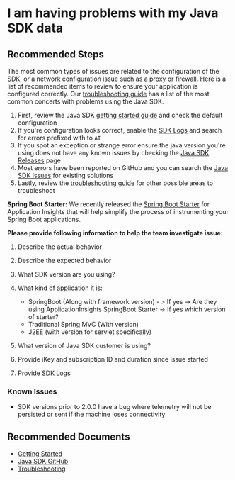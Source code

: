 <properties 
    pageTitle="I am having problems with my Java SDK data"
    description="General troubleshooting guide for Java SDK."
    infoBubbleText="Some suggestions have been found to help solve your Java SDK issue quicker."
    service="microsoft.insights"
    resource="components"
    authors="dhaval24"
    ms.author="dhdoshi"
    articleId="insights_javasdk"
    diagnosticScenario="ApplicationInsightsJavaSDK"
    displayOrder="6"
    selfHelpType="generic"
    cloudEnvironments="public, Fairfax"
    productPesIds="15693" 
    supportTopicIds="32402632, 32632984"
 	ownershipId="AzureMonitoring_ApplicationInsights"
/>
# I am having problems with my Java SDK data

## **Recommended Steps**

The most common types of issues are related to the configuration of the SDK, or a network configuration issue such as a proxy or firewall. Here is a list of recommended items to review to ensure your application is configured correctly. Our [troubleshooting guide](https://docs.microsoft.com/azure/application-insights/app-insights-java-troubleshoot) has a list of the most common concerts with problems using the Java SDK.

1. First, review the Java SDK [getting started guide](https://docs.microsoft.com/azure/application-insights/app-insights-java-get-started?toc=/azure/azure-monitor/toc.json) and check the default configuration
2. If you're configuration looks correct, enable the [SDK Logs](https://docs.microsoft.com/azure/application-insights/app-insights-java-troubleshoot#debug-data-from-the-sdk) and search for errors prefixed with to `AI`
4. If you spot an exception or strange error ensure the java version you're using does not have any known issues by checking the [Java SDK Releases](https://github.com/Microsoft/ApplicationInsights-Java/releases) page
5. Most errors have been reported on GitHub and you can search the [Java SDK Issues](https://github.com/Microsoft/ApplicationInsights-Java/issues) for existing solutions
6. Lastly, review the [troubleshooting guide](https://docs.microsoft.com/azure/application-insights/app-insights-java-troubleshoot) for other possible areas to troubleshoot

**Spring Boot Starter:** We recently released the [Spring Boot Starter](https://docs.microsoft.com/java/azure/spring-framework/configure-spring-boot-java-applicationinsights?view=azure-java-stable) for Application Insights that will help simplify the process of instrumenting your Spring Boot applications.

**Please provide following information to help the team investigate issue:**

1.	Describe the actual behavior
2.	Describe the expected behavior
3.	What SDK version are you using? 
4.	What kind of application it is: 

    * SpringBoot (Along with framework version) - > If yes -> Are they using ApplicationInsights SpringBoot Starter -> If yes which version of starter?
    * Traditional Spring MVC (With version)
    * J2EE (with version for servlet specifically)

5.	What version of Java SDK customer is using?
6.	Provide iKey and subscription ID and duration since issue started
7.	Provide [SDK Logs](https://docs.microsoft.com/azure/application-insights/app-insights-java-troubleshoot#debug-data-from-the-sdk)

### Known Issues

* SDK versions prior to 2.0.0 have a bug where telemetry will not be persisted or sent if the machine loses connectivity

## **Recommended Documents**

* [Getting Started](https://docs.microsoft.com/azure/application-insights/app-insights-java-quick-start?toc=/azure/azure-monitor/toc.json)<br>
* [Java SDK GitHub](https://github.com/Microsoft/ApplicationInsights-Java)<br>
* [Troubleshooting](https://docs.microsoft.com/azure/application-insights/app-insights-java-troubleshoot?toc=/azure/azure-monitor/toc.json)
